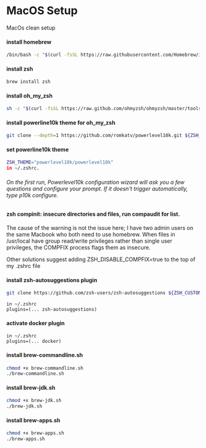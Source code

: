 # MacOS Setup

MacOs clean setup

#### install homebrew
```bash
/bin/bash -c "$(curl -fsSL https://raw.githubusercontent.com/Homebrew/install/master/install.sh)"
```

#### install zsh
```bash
brew install zsh
```

#### install oh_my_zsh
```bash
sh -c "$(curl -fsSL https://raw.github.com/ohmyzsh/ohmyzsh/master/tools/install.sh)"
```

#### install powerline10k theme for oh_my_zsh
```bash
git clone --depth=1 https://github.com/romkatv/powerlevel10k.git ${ZSH_CUSTOM:-$HOME/.oh-my-zsh/custom}/themes/powerlevel10k
```
#### set powerline10k theme
```bash
ZSH_THEME="powerlevel10k/powerlevel10k"
in ~/.zshrc.
```
 
 ###### On the first run, Powerlevel10k configuration wizard will ask you a few questions and configure your prompt. If it doesn't trigger automatically, type p10k configure. 
 
 
 #### zsh compinit: insecure directories and files, run compaudit for list.

The cause of the warning is not the issue here; I have two admin users on the same Macbook who both need to use homebrew. When files in /usr/local have group read/write privileges rather than single user privileges, the COMPFIX process flags them as insecure.

Other solutions suggest adding ZSH_DISABLE_COMPFIX=true to the top of my .zshrc file

#### install zsh-autosuggestions plugin
```bash
git clone https://github.com/zsh-users/zsh-autosuggestions ${ZSH_CUSTOM:-~/.oh-my-zsh/custom}/plugins/zsh-autosuggestions
```
```
in ~/.zshrc
plugins=(... zsh-autosuggestions)
```

#### activate docker plugin
```
in ~/.zshrc
plugins=(... docker)
```

#### install brew-commandline.sh 
```bash
chmod +x brew-commandline.sh 
./brew-commandline.sh 
```

#### install brew-jdk.sh 
```bash
chmod +x brew-jdk.sh
./brew-jdk.sh
```

#### install brew-apps.sh
```bash
chmod +x brew-apps.sh
./brew-apps.sh
```
